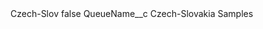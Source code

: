 <?xml version="1.0" encoding="UTF-8"?>
<CustomMetadata xmlns="http://soap.sforce.com/2006/04/metadata" xmlns:xsi="http://www.w3.org/2001/XMLSchema-instance" xmlns:xsd="http://www.w3.org/2001/XMLSchema">
    <label>Czech-Slov</label>
    <protected>false</protected>
    <values>
        <field>QueueName__c</field>
        <value xsi:type="xsd:string">Czech-Slovakia Samples</value>
    </values>
</CustomMetadata>
